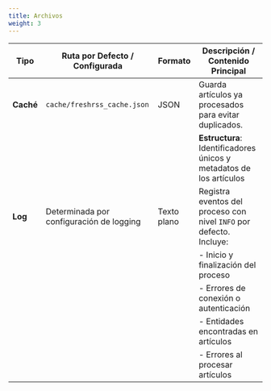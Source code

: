 ```yaml
---
title: Archivos
weight: 3
---
```


|Tipo|Ruta por Defecto / Configurada|Formato|Descripción / Contenido Principal|
|---|---|---|---|
|**Caché**|`cache/freshrss_cache.json`|JSON|Guarda artículos ya procesados para evitar duplicados.|
||||**Estructura**: Identificadores únicos y metadatos de los artículos|
|**Log**|Determinada por configuración de logging|Texto plano|Registra eventos del proceso con nivel `INFO` por defecto. Incluye:|
||||- Inicio y finalización del proceso|
||||- Errores de conexión o autenticación|
||||- Entidades encontradas en artículos|
||||- Errores al procesar artículos|